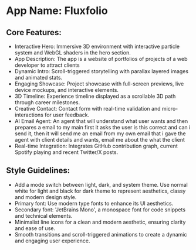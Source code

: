 # **App Name**: Fluxfolio

## Core Features:

- Interactive Hero: Immersive 3D environment with interactive particle system and WebGL shaders in the hero section.
- App Description: The app is a website of portfolios of projects of a web developer to attract clients
- Dynamic Intro: Scroll-triggered storytelling with parallax layered images and animated stats.
- Engaging Showcase: Project showcase with full-screen previews, live device mockups, and interactive elements.
- 3D Timeline: Experience timeline displayed as a scrollable 3D path through career milestones.
- Creative Contact: Contact form with real-time validation and micro-interactions for user feedback.
- AI Email Agent: An agent that will understand what user wants and then prepares a email to my main first it asks the user is this correct and can i send it, then it will send me an email from my own email that i gave the agent with client details and wants, email me about the what the client
- Real-time Integration: Integrates GitHub contribution graph, current Spotify playing and recent Twitter/X posts.

## Style Guidelines:

- Add a mode switch between light, dark, and system theme. Use normal white for light and black for dark theme to represent aesthetics, classy and modern design style.
- Primary font: Use modern type fonts to enhance its UI aesthetics.
- Secondary font: 'JetBrains Mono', a monospace font for code snippets and technical elements.
- Minimalist line icons for a clean and modern aesthetic, ensuring clarity and ease of use.
- Smooth transitions and scroll-triggered animations to create a dynamic and engaging user experience.